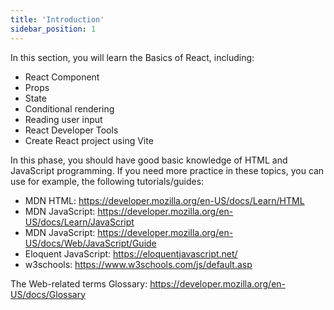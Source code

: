 ```yaml
---
title: 'Introduction'
sidebar_position: 1
---
```

In this section, you will learn the Basics of React, including:
- React Component
- Props
- State
- Conditional rendering
- Reading user input
- React Developer Tools
- Create React project using Vite

In this phase, you should have good basic knowledge of HTML and  JavaScript programming. If you need more practice in these topics, you can use for example, the following tutorials/guides:
- MDN HTML: https://developer.mozilla.org/en-US/docs/Learn/HTML
- MDN JavaScript: https://developer.mozilla.org/en-US/docs/Learn/JavaScript
- MDN JavaScript: https://developer.mozilla.org/en-US/docs/Web/JavaScript/Guide
- Eloquent JavaScript: https://eloquentjavascript.net/
- w3schools: https://www.w3schools.com/js/default.asp

The Web-related terms Glossary: https://developer.mozilla.org/en-US/docs/Glossary